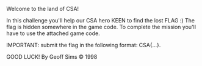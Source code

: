 ﻿Welcome to the land of CSA!

In this challenge you'll help our CSA hero KEEN to find the lost FLAG :)
The flag is hidden somewhere in the game code.
To complete the mission you'll have to use the attached game code.

IMPORTANT: submit the flag in the following format: CSA{...}.

GOOD LUCK!
    By Geoff Sims © 1998 
